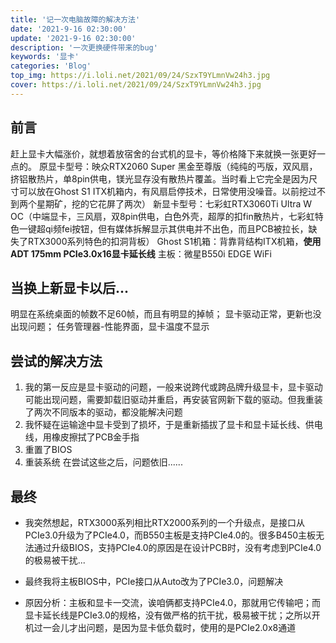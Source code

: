 ```yaml
---
title: '记一次电脑故障的解决方法'
date: '2021-9-16 02:30:00'
update: '2021-9-16 02:30:00'
description: '一次更换硬件带来的bug'
keywords: '显卡'
categories: 'Blog'
top_img: https://i.loli.net/2021/09/24/SzxT9YLmnVw24h3.jpg
cover: https://i.loli.net/2021/09/24/SzxT9YLmnVw24h3.jpg
---
```


## 前言
赶上显卡大幅涨价，就想着放宿舍的台式机的显卡，等价格降下来就换一张更好一点的。
原显卡型号：映众RTX2060 Super 黑金至尊版（纯纯的丐版，双风扇，挤铝散热片，单8pin供电，镁光显存没有散热片覆盖。当时看上它完全是因为尺寸可以放在Ghost S1 ITX机箱内，有风扇启停技术，日常使用没噪音。以前挖过不到两个星期矿，挖的它花屏了两次）
新显卡型号：七彩虹RTX3060Ti Ultra W OC（中端显卡，三风扇，双8pin供电，白色外壳，超厚的扣fin散热片，七彩虹特色一键超qi频fei按钮，但有媒体拆解显示其供电并不出色，而且PCB被拉长，缺失了RTX3000系列特色的扣洞背板）
Ghost S1机箱：背靠背结构ITX机箱，**使用ADT 175mm PCIe3.0x16显卡延长线**
主板：微星B550i EDGE WiFi


## 当换上新显卡以后...
明显在系统桌面的帧数不足60帧，而且有明显的掉帧；
显卡驱动正常，更新也没出现问题；
任务管理器-性能界面，显卡温度不显示


## 尝试的解决方法
1. 我的第一反应是显卡驱动的问题，一般来说跨代或跨品牌升级显卡，显卡驱动可能出现问题，需要卸载旧驱动并重启，再安装官网新下载的驱动。但我重装了两次不同版本的驱动，都没能解决问题
2. 我怀疑在运输途中显卡受到了损坏，于是重新插拔了显卡和显卡延长线、供电线，用橡皮擦拭了PCB金手指
3. 重置了BIOS
4. 重装系统
在尝试这些之后，问题依旧......


## 最终
- 我突然想起，RTX3000系列相比RTX2000系列的一个升级点，是接口从PCIe3.0升级为了PCIe4.0，而B550主板是支持PCIe4.0的。很多B450主板无法通过升级BIOS，支持PCIe4.0的原因是在设计PCB时，没有考虑到PCIe4.0的极易被干扰...

- 最终我将主板BIOS中，PCIe接口从Auto改为了PCIe3.0，问题解决
- 原因分析：主板和显卡一交流，诶咱俩都支持PCIe4.0，那就用它传输吧；而显卡延长线是PCIe3.0的规格，没有做严格的抗干扰，极易被干扰；之所以开机过一会儿才出问题，是因为显卡低负载时，使用的是PCIe2.0x8通道